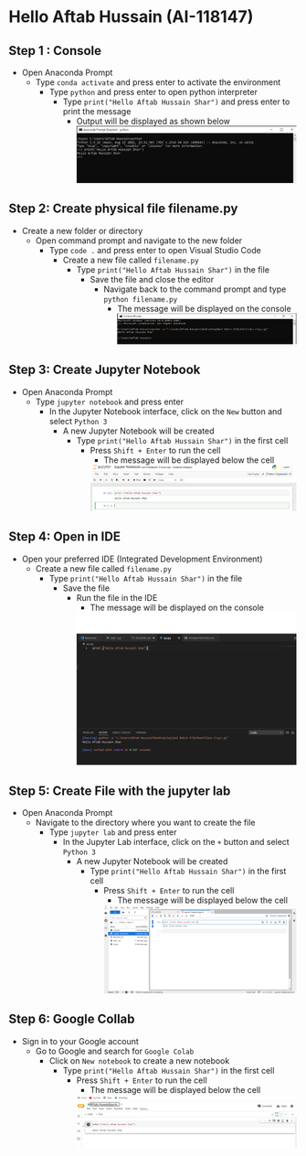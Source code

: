 # Hello Aftab Hussain (AI-118147)
## Step 1 : Console
* Open Anaconda Prompt
    * Type `conda activate` and press enter to activate the environment
      * Type `python` and press enter to open python interpreter
         * Type `print("Hello Aftab Hussain Shar")` and press enter to print the message
              * Output will be displayed as shown below
               <img src="uploads\Step1.PNG">

## Step 2: Create physical file filename.py
* Create a new folder or directory
   * Open command prompt and navigate to the new folder
      * Type `code .` and press enter to open Visual Studio Code
         * Create a new file called `filename.py`
            * Type `print("Hello Aftab Hussain Shar")` in the file
               * Save the file and close the editor
                  * Navigate back to the command prompt and type `python filename.py`
                     * The message will be displayed on the console 
                       <img src="uploads\Step2.PNG">

## Step 3: Create Jupyter Notebook
* Open Anaconda Prompt
   * Type `jupyter notebook` and press enter
      * In the Jupyter Notebook interface, click on the `New` button and select `Python 3`
         * A new Jupyter Notebook will be created
            * Type `print("Hello Aftab Hussain Shar")` in the first cell
               * Press `Shift + Enter` to run the cell
                  * The message will be displayed below the cell
                  <img src="uploads\Step4.PNG">

## Step 4: Open in IDE 
* Open your preferred IDE (Integrated Development Environment)
   * Create a new file called `filename.py`
      * Type `print("Hello Aftab Hussain Shar")` in the file
         * Save the file
            * Run the file in the IDE
               * The message will be displayed on the console
               <img src="uploads\Step3.PNG">

## Step 5: Create File with the jupyter lab
* Open Anaconda Prompt
   * Navigate to the directory where you want to create the file
      * Type `jupyter lab` and press enter
         * In the Jupyter Lab interface, click on the `+` button and select `Python 3`
            * A new Jupyter Notebook will be created
               * Type `print("Hello Aftab Hussain Shar")` in the first cell
                  * Press `Shift + Enter` to run the cell
                     * The message will be displayed below the cell
                    <img src="uploads\Step5.PNG">

## Step 6: Google Collab
* Sign in to your Google account
   * Go to Google and search for `Google Colab`
      * Click on `New notebook` to create a new notebook
         * Type `print("Hello Aftab Hussain Shar")` in the first cell
            * Press `Shift + Enter` to run the cell
               * The message will be displayed below the cell
               <img src="uploads\Step6.PNG">


